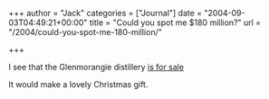 +++
author = "Jack"
categories = ["Journal"]
date = "2004-09-03T04:49:21+00:00"
title = "Could you spot me $180 million?"
url = "/2004/could-you-spot-me-180-million/"

+++

I see that the Glenmorangie distillery [is for sale][1]

It would make a lovely Christmas gift.

 [1]: http://www.forbes.com/2004/08/24/cx_pm_0824scotch.html?partner=globalnews_newsletter